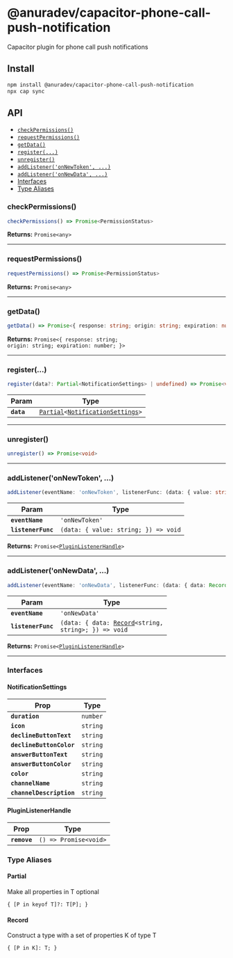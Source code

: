 # @anuradev/capacitor-phone-call-push-notification

Capacitor plugin for phone call push notifications

## Install

```bash
npm install @anuradev/capacitor-phone-call-push-notification
npx cap sync
```

## API

<docgen-index>

* [`checkPermissions()`](#checkpermissions)
* [`requestPermissions()`](#requestpermissions)
* [`getData()`](#getdata)
* [`register(...)`](#register)
* [`unregister()`](#unregister)
* [`addListener('onNewToken', ...)`](#addlisteneronnewtoken-)
* [`addListener('onNewData', ...)`](#addlisteneronnewdata-)
* [Interfaces](#interfaces)
* [Type Aliases](#type-aliases)

</docgen-index>

<docgen-api>
<!--Update the source file JSDoc comments and rerun docgen to update the docs below-->

### checkPermissions()

```typescript
checkPermissions() => Promise<PermissionStatus>
```

**Returns:** <code>Promise&lt;any&gt;</code>

--------------------


### requestPermissions()

```typescript
requestPermissions() => Promise<PermissionStatus>
```

**Returns:** <code>Promise&lt;any&gt;</code>

--------------------


### getData()

```typescript
getData() => Promise<{ response: string; origin: string; expiration: number; }>
```

**Returns:** <code>Promise&lt;{ response: string; origin: string; expiration: number; }&gt;</code>

--------------------


### register(...)

```typescript
register(data?: Partial<NotificationSettings> | undefined) => Promise<void>
```

| Param      | Type                                                                                                        |
| ---------- | ----------------------------------------------------------------------------------------------------------- |
| **`data`** | <code><a href="#partial">Partial</a>&lt;<a href="#notificationsettings">NotificationSettings</a>&gt;</code> |

--------------------


### unregister()

```typescript
unregister() => Promise<void>
```

--------------------


### addListener('onNewToken', ...)

```typescript
addListener(eventName: 'onNewToken', listenerFunc: (data: { value: string; }) => void) => Promise<PluginListenerHandle>
```

| Param              | Type                                               |
| ------------------ | -------------------------------------------------- |
| **`eventName`**    | <code>'onNewToken'</code>                          |
| **`listenerFunc`** | <code>(data: { value: string; }) =&gt; void</code> |

**Returns:** <code>Promise&lt;<a href="#pluginlistenerhandle">PluginListenerHandle</a>&gt;</code>

--------------------


### addListener('onNewData', ...)

```typescript
addListener(eventName: 'onNewData', listenerFunc: (data: { data: Record<string, string>; }) => void) => Promise<PluginListenerHandle>
```

| Param              | Type                                                                                          |
| ------------------ | --------------------------------------------------------------------------------------------- |
| **`eventName`**    | <code>'onNewData'</code>                                                                      |
| **`listenerFunc`** | <code>(data: { data: <a href="#record">Record</a>&lt;string, string&gt;; }) =&gt; void</code> |

**Returns:** <code>Promise&lt;<a href="#pluginlistenerhandle">PluginListenerHandle</a>&gt;</code>

--------------------


### Interfaces


#### NotificationSettings

| Prop                     | Type                |
| ------------------------ | ------------------- |
| **`duration`**           | <code>number</code> |
| **`icon`**               | <code>string</code> |
| **`declineButtonText`**  | <code>string</code> |
| **`declineButtonColor`** | <code>string</code> |
| **`answerButtonText`**   | <code>string</code> |
| **`answerButtonColor`**  | <code>string</code> |
| **`color`**              | <code>string</code> |
| **`channelName`**        | <code>string</code> |
| **`channelDescription`** | <code>string</code> |


#### PluginListenerHandle

| Prop         | Type                                      |
| ------------ | ----------------------------------------- |
| **`remove`** | <code>() =&gt; Promise&lt;void&gt;</code> |


### Type Aliases


#### Partial

Make all properties in T optional

<code>{ [P in keyof T]?: T[P]; }</code>


#### Record

Construct a type with a set of properties K of type T

<code>{ [P in K]: T; }</code>

</docgen-api>
